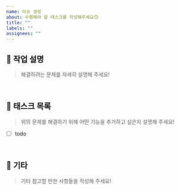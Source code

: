 ```yaml
---
name: 이슈 생성
about: 수행해야 할 태스크를 작성해주세요🙃
title: ""
labels: ""
assignees: ""
---
```



## 🔨 작업 설명

> 해결하려는 문제를 자세히 설명해 주세요!

<br>

## 📝 태스크 목록

> 위의 문제를 해결하기 위해 어떤 기능을 추가하고 싶은지 설명해 주세요!

- [ ] todo

<br>

## 🎸 기타

> 기타 참고할 만한 사항들을 작성해 주세요!

